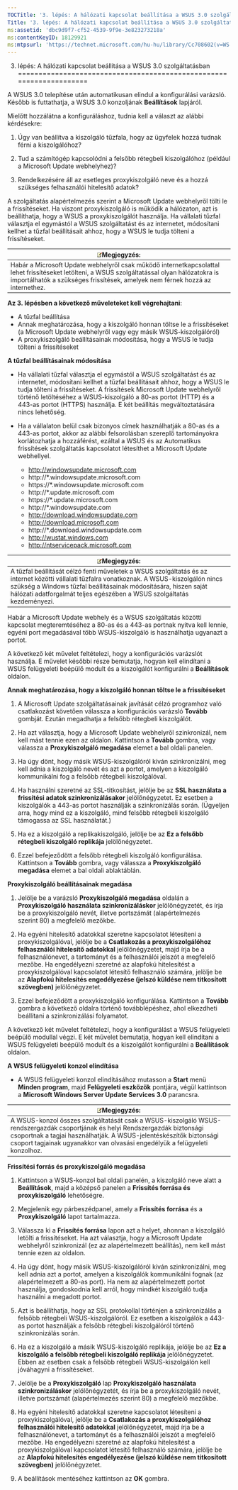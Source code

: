 ```yaml
---
TOCTitle: '3. lépés: A hálózati kapcsolat beállítása a WSUS 3.0 szolgáltatásban'
Title: '3. lépés: A hálózati kapcsolat beállítása a WSUS 3.0 szolgáltatásban'
ms:assetid: 'dbc9d9f7-cf52-4539-9f9e-3e823273218a'
ms:contentKeyID: 18129921
ms:mtpsurl: 'https://technet.microsoft.com/hu-hu/library/Cc708602(v=WS.10)'
---
```


3. lépés: A hálózati kapcsolat beállítása a WSUS 3.0 szolgáltatásban
====================================================================

A WSUS 3.0 telepítése után automatikusan elindul a konfigurálási varázsló. Később is futtathatja, a WSUS 3.0 konzoljának **Beállítások** lapjáról.

Mielőtt hozzálátna a konfiguráláshoz, tudnia kell a választ az alábbi kérdésekre:

1. Úgy van beállítva a kiszolgáló tűzfala, hogy az ügyfelek hozzá tudnak férni a kiszolgálóhoz?

2. Tud a számítógép kapcsolódni a felsőbb rétegbeli kiszolgálóhoz (például a Microsoft Update webhelyhez)?

3. Rendelkezésére áll az esetleges proxykiszolgáló neve és a hozzá szükséges felhasználói hitelesítő adatok?

A szolgáltatás alapértelmezés szerint a Microsoft Update webhelyről tölti le a frissítéseket. Ha viszont proxykiszolgáló is működik a hálózaton, azt is beállíthatja, hogy a WSUS a proxykiszolgálót használja. Ha vállalati tűzfal választja el egymástól a WSUS szolgáltatást és az internetet, módosítani kellhet a tűzfal beállításait ahhoz, hogy a WSUS le tudja tölteni a frissítéseket.

| ![](images/Cc708602.note(WS.10).gif)Megjegyzés:                                                                                                                                                    |
|---------------------------------------------------------------------------------------------------------------------------------------------------------------------------------------------------------------------------------|
| Habár a Microsoft Update webhelyről csak működő internetkapcsolattal lehet frissítéseket letölteni, a WSUS szolgáltatással olyan hálózatokra is importálhatók a szükséges frissítések, amelyek nem férnek hozzá az internethez. |

**Az 3. lépésben a következő műveleteket kell végrehajtani**:

-   A tűzfal beállítása
-   Annak meghatározása, hogy a kiszolgáló honnan töltse le a frissítéseket (a Microsoft Update webhelyről vagy egy másik WSUS-kiszolgálóról)
-   A proxykiszolgáló beállításainak módosítása, hogy a WSUS le tudja tölteni a frissítéseket

**A tűzfal beállításainak módosítása**
-   Ha vállalati tűzfal választja el egymástól a WSUS szolgáltatást és az internetet, módosítani kellhet a tűzfal beállításait ahhoz, hogy a WSUS le tudja tölteni a frissítéseket. A frissítések Microsoft Update webhelyről történő letöltéséhez a WSUS-kiszolgáló a 80-as portot (HTTP) és a 443-as portot (HTTPS) használja. E két beállítás megváltoztatására nincs lehetőség.

-   Ha a vállalaton belül csak bizonyos címek használhatják a 80-as és a 443-as portot, akkor az alábbi felsorolásban szereplő tartományokra korlátozhatja a hozzáférést, ezáltal a WSUS és az Automatikus frissítések szolgáltatás kapcsolatot létesíthet a Microsoft Update webhellyel.

    -   http://windowsupdate.microsoft.com
    -   http://\*.windowsupdate.microsoft.com
    -   https://\*.windowsupdate.microsoft.com
    -   http://\*.update.microsoft.com
    -   https://\*.update.microsoft.com
    -   http://\*.windowsupdate.com
    -   http://download.windowsupdate.com
    -   http://download.microsoft.com
    -   http://\*.download.windowsupdate.com
    -   http://wustat.windows.com
    -   http://ntservicepack.microsoft.com

| ![](images/Cc708602.note(WS.10).gif)Megjegyzés:                                                                                                                                                                                                                |
|---------------------------------------------------------------------------------------------------------------------------------------------------------------------------------------------------------------------------------------------------------------------------------------------|
| A tűzfal beállítását célzó fenti műveletek a WSUS szolgáltatás és az internet közötti vállalati tűzfalra vonatkoznak. A WSUS-kiszolgálón nincs szükség a Windows tűzfal beállításainak módosítására, hiszen saját hálózati adatforgalmát teljes egészében a WSUS szolgáltatás kezdeményezi. |

Habár a Microsoft Update webhely és a WSUS szolgáltatás közötti kapcsolat megteremtéséhez a 80-as és a 443-as portnak nyitva kell lennie, egyéni port megadásával több WSUS-kiszolgáló is használhatja ugyanazt a portot.

A következő két művelet feltételezi, hogy a konfigurációs varázslót használja. E művelet későbbi része bemutatja, hogyan kell elindítani a WSUS felügyeleti beépülő modult és a kiszolgálót konfigurálni a **Beállítások** oldalon.

**Annak meghatározása, hogy a kiszolgáló honnan töltse le a frissítéseket**
1.  A Microsoft Update szolgáltatásainak javítását célzó programhoz való csatlakozást követően válassza a konfigurációs varázsló **Tovább** gombját. Ezután megadhatja a felsőbb rétegbeli kiszolgálót.

2.  Ha azt választja, hogy a Microsoft Update webhelyről szinkronizál, nem kell mást tennie ezen az oldalon. Kattintson a **Tovább** gombra, vagy válassza a **Proxykiszolgáló megadása** elemet a bal oldali panelen.

3.  Ha úgy dönt, hogy másik WSUS-kiszolgálóról kíván szinkronizálni, meg kell adnia a kiszolgáló nevét és azt a portot, amelyen a kiszolgáló kommunikálni fog a felsőbb rétegbeli kiszolgálóval.

4.  Ha használni szeretné az SSL-titkosítást, jelölje be az **SSL használata a frissítési adatok szinkronizálásakor** jelölőnégyzetet. Ez esetben a kiszolgálók a 443-as portot használják a szinkronizálás során. (Ügyeljen arra, hogy mind ez a kiszolgáló, mind felsőbb rétegbeli kiszolgáló támogassa az SSL használatát.)

5.  Ha ez a kiszolgáló a replikakiszolgáló, jelölje be az **Ez a felsőbb rétegbeli kiszolgáló replikája** jelölőnégyzetet.

6.  Ezzel befejeződött a felsőbb rétegbeli kiszolgáló konfigurálása. Kattintson a **Tovább** gombra, vagy válassza a **Proxykiszolgáló megadása** elemet a bal oldali ablaktáblán.

**Proxykiszolgáló beállításainak megadása**
1.  Jelölje be a varázsló **Proxykiszolgáló megadása** oldalán a **Proxykiszolgáló használata szinkronizáláskor** jelölőnégyzetét, és írja be a proxykiszolgáló nevét, illetve portszámát (alapértelmezés szerint 80) a megfelelő mezőkbe.

2.  Ha egyéni hitelesítő adatokkal szeretne kapcsolatot létesíteni a proxykiszolgálóval, jelölje be a **Csatlakozás a proxykiszolgálóhoz felhasználói hitelesítő adatokkal** jelölőnégyzetet, majd írja be a felhasználónevet, a tartományt és a felhasználói jelszót a megfelelő mezőbe. Ha engedélyezni szeretné az alapfokú hitelesítést a proxykiszolgálóval kapcsolatot létesítő felhasználó számára, jelölje be az **Alapfokú hitelesítés engedélyezése (jelszó küldése nem titkosított szövegben)** jelölőnégyzetet.

3.  Ezzel befejeződött a proxykiszolgáló konfigurálása. Kattintson a **Tovább** gombra a következő oldalra történő továbblépéshez, ahol elkezdheti beállítani a szinkronizálási folyamatot.

A következő két művelet feltételezi, hogy a konfigurálást a WSUS felügyeleti beépülő modullal végzi. E két művelet bemutatja, hogyan kell elindítani a WSUS felügyeleti beépülő modult és a kiszolgálót konfigurálni a **Beállítások** oldalon.

**A WSUS felügyeleti konzol elindítása**
-   A WSUS felügyeleti konzol elindításához mutasson a **Start** menü **Minden program**, majd **Felügyeleti eszközök** pontjára, végül kattintson a **Microsoft Windows Server Update Services 3.0** parancsra.

| ![](images/Cc708602.note(WS.10).gif)Megjegyzés:                                                                                                                                                                                                       |
|------------------------------------------------------------------------------------------------------------------------------------------------------------------------------------------------------------------------------------------------------------------------------------|
| A WSUS-konzol összes szolgáltatását csak a WSUS-kiszolgáló WSUS-rendszergazdák csoportjának és helyi Rendszergazdák biztonsági csoportnak a tagjai használhatják. A WSUS-jelentéskészítők biztonsági csoport tagjainak ugyanakkor van olvasási engedélyük a felügyeleti konzolhoz. |

**Frissítési forrás és proxykiszolgáló megadása**
1.  Kattintson a WSUS-konzol bal oldali panelén, a kiszolgáló neve alatt a **Beállítások**, majd a középső panelen a **Frissítés forrása és proxykiszolgáló** lehetőségre.

2.  Megjelenik egy párbeszédpanel, amely a **Frissítés forrása** és a **Proxykiszolgáló** lapot tartalmazza.

3.  Válassza ki a **Frissítés forrása** lapon azt a helyet, ahonnan a kiszolgáló letölti a frissítéseket. Ha azt választja, hogy a Microsoft Update webhelyről szinkronizál (ez az alapértelmezett beállítás), nem kell mást tennie ezen az oldalon.

4.  Ha úgy dönt, hogy másik WSUS-kiszolgálóról kíván szinkronizálni, meg kell adnia azt a portot, amelyen a kiszolgálók kommunikálni fognak (az alapértelmezett a 80-as port). Ha nem az alapértelmezett portot használja, gondoskodnia kell arról, hogy mindkét kiszolgáló tudja használni a megadott portot.

5.  Azt is beállíthatja, hogy az SSL protokollal történjen a szinkronizálás a felsőbb rétegbeli WSUS-kiszolgálóról. Ez esetben a kiszolgálók a 443-as portot használják a felsőbb rétegbeli kiszolgálóról történő szinkronizálás során.

6.  Ha ez a kiszolgáló a másik WSUS-kiszolgáló replikája, jelölje be az **Ez a kiszolgáló a felsőbb rétegbeli kiszolgáló replikája** jelölőnégyzetet. Ebben az esetben csak a felsőbb rétegbeli WSUS-kiszolgálón kell jóváhagyni a frissítéseket.

7.  Jelölje be a **Proxykiszolgáló** lap **Proxykiszolgáló használata szinkronizáláskor** jelölőnégyzetét, és írja be a proxykiszolgáló nevét, illetve portszámát (alapértelmezés szerint 80) a megfelelő mezőkbe.

8.  Ha egyéni hitelesítő adatokkal szeretne kapcsolatot létesíteni a proxykiszolgálóval, jelölje be a **Csatlakozás a proxykiszolgálóhoz felhasználói hitelesítő adatokkal** jelölőnégyzetet, majd írja be a felhasználónevet, a tartományt és a felhasználói jelszót a megfelelő mezőbe. Ha engedélyezni szeretné az alapfokú hitelesítést a proxykiszolgálóval kapcsolatot létesítő felhasználó számára, jelölje be az **Alapfokú hitelesítés engedélyezése (jelszó küldése nem titkosított szövegben)** jelölőnégyzetet.

9.  A beállítások mentéséhez kattintson az **OK** gombra.
